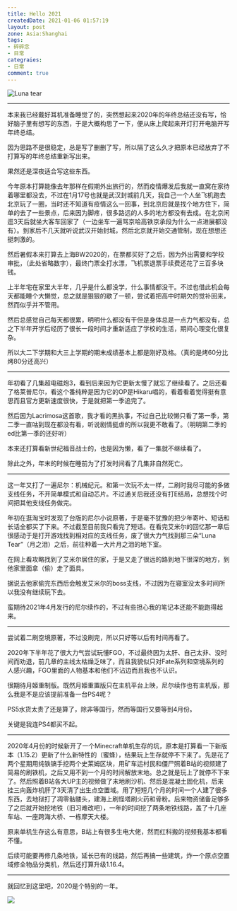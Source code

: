 ```yaml
---
title: Hello 2021
createdDate: 2021-01-06 01:57:19
layout: post
zone: Asia:Shanghai
tags:
- 碎碎念
- 日常
categraies:
- 日常
comment: true
---
```


![Luna tear](/posts/hello-2021/images/1.jpg "Luna tear")

<!--more-->

<!--aplayer
{
    "name": "遊園施設 (Live)",
    "artist": "MONACA",
    "theme": "#259936",
    "url": "https://music.starry-s.me/music/060b_525f_005b_1a5b676bd9e54f83baec7164e3537f7d.m4a",
    "cover": "https://music.starry-s.me/music/cover/109951163655505102.jpg"
}
--> 
------

本来我已经戴好耳机准备睡觉了的，突然想起来2020年的年终总结还没有写，恰好脑子里有想写的东西，于是大概构思了一下，便从床上爬起来开灯打开电脑开写年终总结。

因为思路不是很稳定，总是写了删删了写，所以隔了这么久才把原本已经放弃了不打算写的年终总结重新写出来。

果然还是深夜适合写这些东西。

今年原本打算能像去年那样在假期外出旅行的，然而疫情爆发后我就一直窝在家待着哪里都没去，不过在1月17号也就是武汉封城前几天，我自己一个人坐飞机跑去北京玩了一圈，当时还不知道有疫情这么一回事，到北京后就是找个地方住下，简单的去了一些景点，后来因为脚疼，很多路远的人多的地方都没有去成。在北京闲逛3天后就坐大客车回家了（一边坐车一遍骂京哈高铁京承段为什么一点进展都没有）。到家后不几天就听说武汉开始封城，然后北京就开始交通管制，现在想想还挺刺激的。

然后暑假本来打算去上海BW2020的，在票都买好了之后，因为外出需要和学校审批，（此处省略数字），最终门票全打水漂，飞机票退票手续费还花了三百多块钱。

上半年宅在家里大半年，几乎是什么都没学，什么事情都没干。不过也借此机会每天都能睡个大懒觉，总之就是狠狠的歇了一顿，尝试着把高中时期欠的觉补回来，然而似乎并不管用。

然后总感觉自己每天都很累，明明什么都没有干但是身体总是一点力气都没有，总之下半年开学后经历了很长一段时间才重新适应了学校的生活，期间心理变化很复杂。

所以大二下学期和大三上学期的期末成绩基本上都是刚好及格。（真的是烤60分比烤80分还高兴）

------

年初看了几集超电磁炮3，看到后来因为它更新太慢了就忘了继续看了。之后还看了格莱普尼尔，看这个番纯粹是因为它的OP是Hikaru唱的，看着看着觉得挺有意思而且官方更新速度很快，于是就把第一季追完了。

然后因为Lacrimosa这首歌，我才看的黑执事，不过自己比较懒只看了第一季，第二季一直咕到现在都没有看，听说剧情挺虐的所以我更不敢看了。（明明第二季的ed比第一季的还好听）

本来还打算看新世纪福音战士的，也是因为懒，看了一集就不继续看了。

除此之外，年末的时候在睡前为了打发时间看了几集非自然死亡。

------

这一年又打了一遍尼尔：机械纪元。和第一次玩不太一样，二刷时我尽可能的多做支线任务，不开简单模式和自动芯片。不过通关后我还没有打E结局，总想找个时间把其他支线任务做完。

年初在逛淘宝时发现了台版的尼尔小说原著，于是毫不犹豫的把少年寄叶、短话和长话全都买了下来。不过截至目前我只看完了短话。在看完艾米尔的回忆那一章后很感动于是打开游戏找到相对应的支线任务，废了很大力气找到那三朵“Luna Tear”（月之泪）之后，前往种着一大片月之泪的地下室。

在网上看攻略找到了艾米尔居住的家，于是又走了很远的路到地下很深的地方，到他家里面拿（偷）走了面具。

据说去他家偷完东西后会触发艾米尔的boss支线，不过因为在寝室没太多时间所以我没有继续玩下去。

蛮期待2021年4月发行的尼尔续作的，不过有些担心我的笔记本还能不能跑得起来。

------

尝试着二刷空境原著，不过没刷完，所以只好等以后有时间再看了。

2020年下半年花了很大力气尝试玩懂FGO，不过最终因为太肝、自己太非、没时间而劝退，前几章的主线太枯燥乏味了，而且我貌似只对Fate系列和空境系列的人感兴趣，FGO里面的人物基本和他们不沾边而且我也不认识。

很期待月姬重制版。既然月姬重置版只在主机平台上映，尼尔续作也有主机版，那么我是不是应该提前准备一台PS4呢？

PS5水货太贵了还是算了，除非等国行，然而等国行又要等到4月份。

关键是我连PS4都买不起。

-------

2020年4月份的时候新开了一个Minecraft单机生存的坑，原本是打算看一下新版本（1.15.2）更新了什么新特性的（蜜蜂），结果玩上生存就停不下来了。先是花了两个星期用纯铁镐手挖两个史莱姆区块，用矿车运村民和僵尸照着B站的视频建了简易的刷铁机，之后又用不到一个月的时间解放末地。总之就是玩上了就停不下来了。然后照着B站各大UP主的视频做了末地刷沙机、然后是混凝土固化机，后来挂三向轰炸机肝了3天清了出生点空置域。用了短短几个月的时间一个人建了很多东西，去地狱打了凋零骷髅头，建海上刷怪塔刷火药和骨粉。后来物资储备足够多了之后就开始挖地铁（旧习难改吧），一年的时间挖了两条地铁线路，盖了十几座车站、一座跨海大桥、一栋摩天大楼。

原来单机生存这么有意思，B站上有很多生电大佬，然而红科搬的视频我基本都看不懂。

后续可能要再修几条地铁，延长已有的线路，然后再搞一些建筑，炸一个原点空置域修全物品分类机，然后还打算升级1.16.4。

--------

就回忆到这里吧，2020是个特别的一年。


![](/posts/hello-2021/images/2.jpg)
